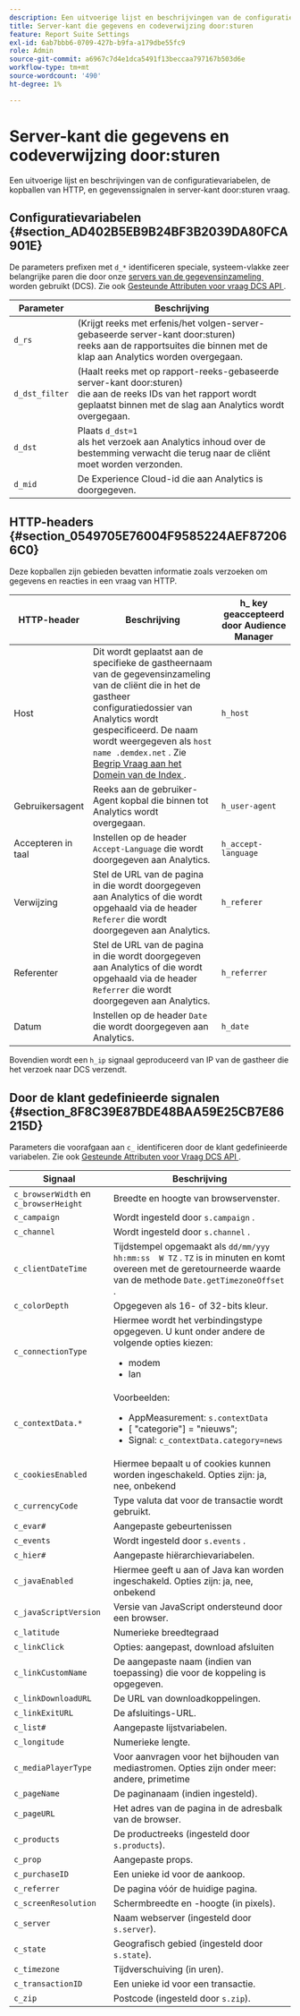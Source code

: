 ```yaml
---
description: Een uitvoerige lijst en beschrijvingen van de configuratievariabelen, de kopballen van HTTP, en gegevenssignalen in server-kant door:sturen vraag.
title: Server-kant die gegevens en codeverwijzing door:sturen
feature: Report Suite Settings
exl-id: 6ab7bbb6-0709-427b-b9fa-a179dbe55fc9
role: Admin
source-git-commit: a6967c7d4e1dca5491f13beccaa797167b503d6e
workflow-type: tm+mt
source-wordcount: '490'
ht-degree: 1%

---
```


# Server-kant die gegevens en codeverwijzing door:sturen

Een uitvoerige lijst en beschrijvingen van de configuratievariabelen, de kopballen van HTTP, en gegevenssignalen in server-kant door:sturen vraag.

## Configuratievariabelen {#section_AD402B5EB9B24BF3B2039DA80FCA901E}

De parameters prefixen met `d_*` identificeren speciale, systeem-vlakke zeer belangrijke paren die door onze [&#x200B; servers van de gegevensinzameling &#x200B;](https://experienceleague.adobe.com/docs/audience-manager/user-guide/reference/system-components/components-data-collection.html?lang=nl-NL) worden gebruikt (DCS). Zie ook [&#x200B; Gesteunde Attributen voor vraag DCS API &#x200B;](https://experienceleague.adobe.com/docs/audience-manager/user-guide/api-and-sdk-code/dcs/dcs-api-reference/dcs-keys.html?lang=nl-NL).

| Parameter | Beschrijving |
|--- |--- |
| `d_rs` | (Krijgt reeks met erfenis/het volgen-server-gebaseerde server-kant door:sturen) <br> reeks aan de rapportsuites die binnen met de klap aan Analytics worden overgegaan. |
| `d_dst_filter` | (Haalt reeks met op rapport-reeks-gebaseerde server-kant door:sturen) <br> die aan de reeks IDs van het rapport wordt geplaatst binnen met de slag aan Analytics wordt overgegaan. |
| `d_dst` | Plaats `d_dst=1` <br> als het verzoek aan Analytics inhoud over de bestemming verwacht die terug naar de cliënt moet worden verzonden. |
| `d_mid` | De Experience Cloud-id die aan Analytics is doorgegeven. |

## HTTP-headers {#section_0549705E76004F9585224AEF872066C0}

Deze kopballen zijn gebieden bevatten informatie zoals verzoeken om gegevens en reacties in een vraag van HTTP.

| HTTP-header | Beschrijving | h_ key geaccepteerd door Audience Manager |
| --- | --- | --- |
| Host | Dit wordt geplaatst aan de specifieke de gastheernaam van de gegevensinzameling van de cliënt die in het de gastheer configuratiedossier van Analytics wordt gespecificeerd. De naam wordt weergegeven als `host name .demdex.net` . Zie [&#x200B; Begrip Vraag aan het Domein van de Index &#x200B;](https://experienceleague.adobe.com/docs/audience-manager/user-guide/reference/demdex-calls.html?lang=nl-NL). | `h_host` |
| Gebruikersagent | Reeks aan de gebruiker-Agent kopbal die binnen tot Analytics wordt overgegaan. | `h_user-agent` |
| Accepteren in taal | Instellen op de header `Accept-Language` die wordt doorgegeven aan Analytics. | `h_accept-language` |
| Verwijzing | Stel de URL van de pagina in die wordt doorgegeven aan Analytics of die wordt opgehaald via de header `Referer` die wordt doorgegeven aan Analytics. | `h_referer` |
| Referenter | Stel de URL van de pagina in die wordt doorgegeven aan Analytics of die wordt opgehaald via de header `Referrer` die wordt doorgegeven aan Analytics. | `h_referrer` |
| Datum | Instellen op de header `Date` die wordt doorgegeven aan Analytics. | `h_date` |

Bovendien wordt een `h_ip` signaal geproduceerd van IP van de gastheer die het verzoek naar DCS verzendt.

## Door de klant gedefinieerde signalen {#section_8F8C39E87BDE48BAA59E25CB7E86215D}

Parameters die voorafgaan aan `c_` identificeren door de klant gedefinieerde variabelen. Zie ook [&#x200B; Gesteunde Attributen voor Vraag DCS API &#x200B;](https://experienceleague.adobe.com/docs/audience-manager/user-guide/api-and-sdk-code/dcs/dcs-api-reference/dcs-keys.html?lang=nl-NL).

| Signaal | Beschrijving |
| --- |--- |
| `c_browserWidth` en `c_browserHeight` | Breedte en hoogte van browservenster. |
| `c_campaign` | Wordt ingesteld door `s.campaign` . |
| `c_channel` | Wordt ingesteld door `s.channel` . |
| `c_clientDateTime` | Tijdstempel opgemaakt als `dd/mm/yyy hh:mm:ss  W TZ` . `TZ` is in minuten en komt overeen met de geretourneerde waarde van de methode `Date.getTimezoneOffset` . |
| `c_colorDepth` | Opgegeven als 16- of 32-bits kleur. |
| `c_connectionType` | Hiermee wordt het verbindingstype opgegeven. U kunt onder andere de volgende opties kiezen:<ul><li>modem</li><li>lan</li></ul> |
| `c_contextData.*` | Voorbeelden:<ul><li>AppMeasurement: `s.contextData`</li><li>[ &quot;categorie&quot;] = &quot;nieuws&quot;;</li><li>Signal: `c_contextData.category=news`</li></ul> |
| `c_cookiesEnabled` | Hiermee bepaalt u of cookies kunnen worden ingeschakeld. Opties zijn: ja, nee, onbekend |
| `c_currencyCode` | Type valuta dat voor de transactie wordt gebruikt. |
| `c_evar#` | Aangepaste gebeurtenissen |
| `c_events` | Wordt ingesteld door `s.events` . |
| `c_hier#` | Aangepaste hiërarchievariabelen. |
| `c_javaEnabled` | Hiermee geeft u aan of Java kan worden ingeschakeld. Opties zijn: ja, nee, onbekend |
| `c_javaScriptVersion` | Versie van JavaScript ondersteund door een browser. |
| `c_latitude` | Numerieke breedtegraad |
| `c_linkClick` | Opties: aangepast, download afsluiten |
| `c_linkCustomName` | De aangepaste naam (indien van toepassing) die voor de koppeling is opgegeven. |
| `c_linkDownloadURL` | De URL van downloadkoppelingen. |
| `c_linkExitURL` | De afsluitings-URL. |
| `c_list#` | Aangepaste lijstvariabelen. |
| `c_longitude` | Numerieke lengte. |
| `c_mediaPlayerType` | Voor aanvragen voor het bijhouden van mediastromen. Opties zijn onder meer: andere, primetime |
| `c_pageName` | De paginanaam (indien ingesteld). |
| `c_pageURL` | Het adres van de pagina in de adresbalk van de browser. |
| `c_products` | De productreeks (ingesteld door `s.products`). |
| `c_prop` | Aangepaste props. |
| `c_purchaseID` | Een unieke id voor de aankoop. |
| `c_referrer` | De pagina vóór de huidige pagina. |
| `c_screenResolution` | Schermbreedte en -hoogte (in pixels). |
| `c_server` | Naam webserver (ingesteld door `s.server`). |
| `c_state` | Geografisch gebied (ingesteld door `s.state`). |
| `c_timezone` | Tijdverschuiving (in uren). |
| `c_transactionID` | Een unieke id voor een transactie. |
| `c_zip` | Postcode (ingesteld door `s.zip`). |
